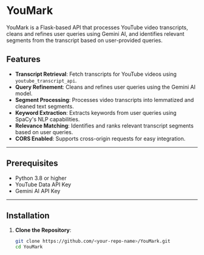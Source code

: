 # YouMark

YouMark is a Flask-based API that processes YouTube video transcripts, cleans and refines user queries using Gemini AI, and identifies relevant segments from the transcript based on user-provided queries.

## Features
- **Transcript Retrieval**: Fetch transcripts for YouTube videos using `youtube_transcript_api`.
- **Query Refinement**: Cleans and refines user queries using the Gemini AI model.
- **Segment Processing**: Processes video transcripts into lemmatized and cleaned text segments.
- **Keyword Extraction**: Extracts keywords from user queries using SpaCy's NLP capabilities.
- **Relevance Matching**: Identifies and ranks relevant transcript segments based on user queries.
- **CORS Enabled**: Supports cross-origin requests for easy integration.

---

## Prerequisites
- Python 3.8 or higher
- YouTube Data API Key
- Gemini AI API Key

---

## Installation

1. **Clone the Repository**:
   ```bash
   git clone https://github.com/<your-repo-name>/YouMark.git
   cd YouMark
